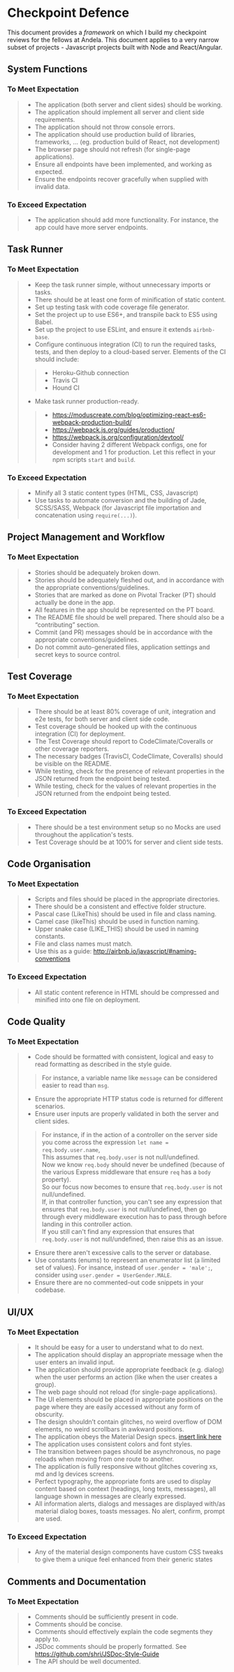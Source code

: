 # Checkpoint Defence

This document provides a *framework* on which I build my checkpoint reviews for the fellows at Andela. This document applies
to a very narrow subset of projects -  Javascript projects built with Node and React/Angular.

## System Functions

### To Meet Expectation
> * The application (both server and client sides) should be working.
> * The application should implement all server and client side requirements.
> * The application should not throw console errors.
> * The application should use production build of libraries, frameworks, ... (eg. production build of React, not development)
> * The browser page should not refresh (for single-page applications).
> * Ensure all endpoints have been implemented, and working as expected.
> * Ensure the endpoints recover gracefully when supplied with invalid data.

### To Exceed Expectation
> * The application should add more functionality. For instance, the app could have more server endpoints.

## Task Runner

### To Meet Expectation
> * Keep the task runner simple, without unnecessary imports or tasks.
> * There should be at least one form of minification of static content.
> * Set up testing task with code coverage file generator.
> * Set the project up to use ES6+, and transpile back to ES5 using Babel.
> * Set up the project to use ESLint, and ensure it extends `airbnb-base`.
> * Configure continuous integration (CI) to run the required tasks, tests, and then deploy to a cloud-based server. Elements of the CI should include:
>> * Heroku-Github connection
>> * Travis CI
>> * Hound CI
> * Make task runner production-ready.
>> * https://moduscreate.com/blog/optimizing-react-es6-webpack-production-build/
>> * https://webpack.js.org/guides/production/
>> * https://webpack.js.org/configuration/devtool/
>> * Consider having 2 different Webpack configs, one for development and 1 for production. Let this reflect in your npm scripts `start` and `build`.

### To Exceed Expectation
> * Minify all 3 static content types (HTML, CSS, Javascript)
> * Use tasks to automate conversion and the building of Jade, SCSS/SASS, Webpack (for Javascript file importation and concatenation using `require(...)`).

## Project Management and Workflow

### To Meet Expectation
> * Stories should be adequately broken down.
> * Stories should be adequately fleshed out, and in accordance with the appropriate conventions/guidelines.
> * Stories that are marked as done on Pivotal Tracker (PT) should actually be done in the app.
> * All features in the app should be represented on the PT board.
> * The README file should be well prepared. There should also be a “contributing” section.
> * Commit (and PR) messages should be in accordance with the appropriate conventions/guidelines.
> * Do not commit auto-generated files, application settings and secret keys to source control.

## Test Coverage

### To Meet Expectation
> * There should be at least 80% coverage of unit, integration and e2e tests, for both server and client side code.
> * Test coverage should be hooked up with the continuous integration (CI) for deployment.
> * The Test Coverage should report to CodeClimate/Coveralls or other coverage reporters.
> * The necessary badges (TravisCI, CodeClimate, Coveralls) should be visible on the README.
> * While testing, check for the presence of relevant properties in the JSON returned from the endpoint being tested.
> * While testing, check for the values of relevant properties in the JSON returned from the endpoint being tested.

### To Exceed Expectation
> * There should be a test environment setup so no Mocks are used throughout the application's tests.
> * Test Coverage should be at 100% for server and client side tests.

## Code Organisation

### To Meet Expectation
> * Scripts and files should be placed in the appropriate directories.
> * There should be a consistent and effective folder structure.
> * Pascal case (LikeThis) should be used in file and class naming.
> * Camel case (likeThis) should be used in function naming.
> * Upper snake case (LIKE_THIS) should be used in naming constants.
> * File and class names must match.
> * Use this as a guide: http://airbnb.io/javascript/#naming-conventions

### To Exceed Expectation
> * All static content reference in HTML should be compressed and minified into one file on deployment.

## Code Quality

### To Meet Expectation
> * Code should be formatted with consistent, logical and easy to read formatting as described in the style guide.
>> For instance, a variable name like `message` can be considered easier to read than `msg`.
> * Ensure the appropriate HTTP status code is returned for different scenarios.
> * Ensure user inputs are properly validated in both the server and client sides.
>> For instance, if in the action of a controller on the server side you come across the expression `let name = req.body.user.name`,  
>> This assumes that `req.body.user` is not null/undefined.  
>> Now we know `req.body` should never be undefined (because of the various Express middleware that ensure `req` has a `body` property).  
>> So our focus now becomes to ensure that `req.body.user` is not null/undefined.  
>> If, in that controller function, you can't see any expression that ensures that `req.body.user` is not null/undefined, then go through every middleware execution has to pass through before landing in this controller action.  
>> If you still can't find any expression that ensures that `req.body.user` is not null/undefined, then raise this as an issue.
> * Ensure there aren't excessive calls to the server or database.
> * Use constants (enums) to represent an enumerator list (a limited set of values). For insance, instead of `user.gender = 'male';`, consider using `user.gender = UserGender.MALE`.
> * Ensure there are no commented-out code snippets in your codebase.

## UI/UX

### To Meet Expectation
> * It should be easy for a user to understand what to do next.
> * The application should display an appropriate message when the user enters an invalid input.
> * The application should provide appropriate feedback (e.g. dialog) when the user performs an action (like when the user creates a group).
> * The web page should not reload (for single-page applications).
> * The UI elements should be placed in appropriate positions on the page where they are easily accessed without any form of obscurity.
> * The design shouldn’t contain glitches, no weird overflow of DOM elements, no weird scrollbars in awkward positions.
> * The application obeys the Material Design specs. [insert link here]()
> * The application uses consistent colors and font styles.
> * The transition between pages should be asynchronous, no page reloads when moving from one route to another.
> * The application is fully responsive without glitches covering xs, md and lg devices screens.
> * Perfect typography, the appropriate fonts are used to display content based on context (headings, long texts, messages), all language shown in messages are clearly expressed.
> * All information alerts, dialogs and messages are displayed with/as material dialog boxes, toasts messages. No alert, confirm, prompt are used.

### To Exceed Expectation
> * Any of the material design components have custom CSS tweaks to give them a unique feel enhanced from their generic states

## Comments and Documentation

### To Meet Expectation
> * Comments should be sufficiently present in code.
> * Comments should be concise.
> * Comments should effectively explain the code segments they apply to.
> * JSDoc comments should be properly formatted. See https://github.com/shri/JSDoc-Style-Guide
> * The API should be well documented.
